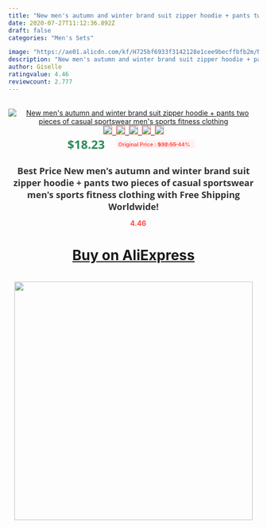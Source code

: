 ```yaml
---
title: "New men's autumn and winter brand suit zipper hoodie + pants two pieces of casual sportswear men's sports fitness clothing"
date: 2020-07-27T11:12:36.892Z
draft: false
categories: "Men's Sets"

image: "https://ae01.alicdn.com/kf/H725bf6933f3142128e1cee9becffbfb2m/New-men-s-autumn-and-winter-brand-suit-zipper-hoodie-pants-two-pieces-of-casual-sportswear.jpg"
description: "New men's autumn and winter brand suit zipper hoodie + pants two pieces of casual sportswear men's sports fitness clothing"
author: Giselle
ratingvalue: 4.46
reviewcount: 2.777
---
```

<br>
<div style="text-align: center;">
<a href="https://s.click.aliexpress.com/e/_99R6xx" target="_blank" rel="nofollow noopener noreferrer"><img alt="New men's autumn and winter brand suit zipper hoodie + pants two pieces of casual sportswear men's sports fitness clothing" class="magnifier-image" src="https://ae01.alicdn.com/kf/H725bf6933f3142128e1cee9becffbfb2m/New-men-s-autumn-and-winter-brand-suit-zipper-hoodie-pants-two-pieces-of-casual-sportswear.jpg_640x640.jpg">
<br>
<img style="border:1px solid salmon" src="https://ae01.alicdn.com/kf/H725bf6933f3142128e1cee9becffbfb2m/New-men-s-autumn-and-winter-brand-suit-zipper-hoodie-pants-two-pieces-of-casual-sportswear.jpg_120x120.jpg">&nbsp;&nbsp;<img style="border:1px solid salmon" src="https://ae01.alicdn.com/kf/Hf1079ad6171a48d88e86a351dfa908a5n/New-men-s-autumn-and-winter-brand-suit-zipper-hoodie-pants-two-pieces-of-casual-sportswear.jpg_120x120.jpg">&nbsp;&nbsp;<img style="border:1px solid salmon" src="https://ae01.alicdn.com/kf/Hb82d9ed7154148a8a5c0c1d65386f731t/New-men-s-autumn-and-winter-brand-suit-zipper-hoodie-pants-two-pieces-of-casual-sportswear.jpg_120x120.jpg">&nbsp;&nbsp;<img style="border:1px solid salmon" src="https://ae01.alicdn.com/kf/Hda2bad3e5e7f46f8af113a279bbb5ce7T/New-men-s-autumn-and-winter-brand-suit-zipper-hoodie-pants-two-pieces-of-casual-sportswear.jpg_120x120.jpg">&nbsp;&nbsp;<img style="border:1px solid salmon" src="https://ae01.alicdn.com/kf/Hbfede60c596746789542f56bf4d81d5bq/New-men-s-autumn-and-winter-brand-suit-zipper-hoodie-pants-two-pieces-of-casual-sportswear.jpg_120x120.jpg"></a></div><br0>
<div style="text-align: center;"><span style="background-color: white; border: 0px; box-sizing: border-box; color: seagreen; display: inline-block; font-family: &quot;open sans&quot; , &quot;arial&quot; , &quot;helvetica&quot; , sans-serif , &quot;heiti&quot;; font-size: 24px; font-stretch: inherit; font-weight: 700; line-height: inherit; margin: 0px 10px 0px 0px; padding: 0px; vertical-align: middle;">$18.23 </span>
<span style="background: rgb(255 , 241 , 241); border-radius: 3px; border: 0px; box-sizing: border-box; color: #ff4747; display: inline-block; font-family: inherit; font-size: 12px; font-stretch: inherit; font-style: inherit; font-variant: inherit; font-weight: 600; line-height: inherit; margin: 0px; padding: 2px 5px; transform: scale(0.9); vertical-align: middle;">Original Price : <b style="text-decoration: line-through;">$32.55 </b> 44%&nbsp;&nbsp;</span></div>
<h1 style="color: #333333; display: inline-block; font-family: &quot;open sans&quot; , &quot;arial&quot; , &quot;helvetica&quot; , sans-serif , &quot;heiti&quot;; font-size: 18px; font-stretch: inherit; font-weight: 700; text-align: center;">Best Price New men's autumn and winter brand suit zipper hoodie + pants two pieces of casual sportswear men's sports fitness clothing with Free Shipping Worldwide!</h1>
<div style="color: #ff4747; text-align: center;">
<img src="https://4.bp.blogspot.com/-M0ZcTcb-5uY/XleCXlxnR4I/AAAAAAAAAEc/OrjgMkXV1oMQFaCRZj5HQwOCBcu3w1FegCPcBGAYYCw/s1600/star.png" style="height: 15px;">&nbsp;<b>4.46</b></div>
<div class="button_cont" align="center"><a class="buynow_a" href="https://s.click.aliexpress.com/e/_99R6xx" target="_blank" rel="nofollow noopener noreferrer"><H1>Buy on AliExpress</H1></a></div><br>
<div class="separator" style="clear: both; text-align: center;">
<img src="https://lh3.googleusercontent.com/-pTy5HemUv9M/XlePHvY0dAI/AAAAAAAAAE4/0nX5iRUoIWY8eMW9Dpxeirr157OZliDIgCLcBGAsYHQ/s1600/badge.gif" width="480">
</div>

